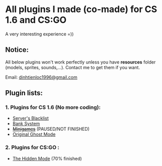 # All plugins I made (co-made) for CS 1.6 and CS:GO
A very interesting experience =))
## **Notice:**
All below plugins won't work perfectly unless you have **resources** folder (models, sprites, sounds,...). Contact me to get them if you want.

Email: dinhtienloc1996@gmail.com
## Plugin lists:
###   1. Plugins for CS 1.6 (No more coding):
* [Server's Blacklist](https://github.com/dinhtienloc/My-Freetime/tree/master/cs1.6/blacklist)
* [Bank System](https://github.com/dinhtienloc/My-Freetime/tree/master/cs1.6/bank)
* [~~Minigames~~](https://github.com/dinhtienloc/My-Freetime/tree/master/cs1.6/minigames) (PAUSED/NOT FINISHED)
* [Original Ghost Mode](https://github.com/dinhtienloc/My-Freetime/tree/master/cs1.6/original-ghost-mode)

###   2. Plugins for CS:GO :
* [The Hidden Mode](https://github.com/dinhtienloc/My-Freetime/tree/master/csgo/thehidden/scripting) (70% finished)


